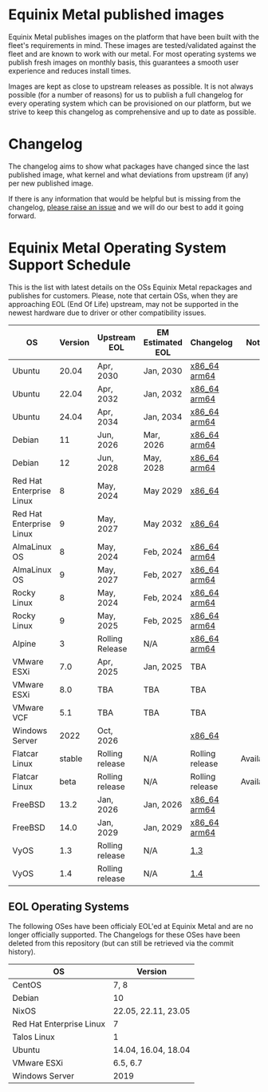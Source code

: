 # Equinix Metal published images

Equinix Metal publishes images on the platform that have been built with the fleet's requirements in mind. These images are tested/validated against the fleet and are known to work with our metal. For most operating systems we publish fresh images on monthly basis, this guarantees a smooth user experience and reduces install times.

Images are kept as close to upstream releases as possible. It is not always possible (for a number of reasons) for us to publish a full changelog for every operating system which can be provisioned on our platform, but we strive to keep this changelog as comprehensive and up to date as possible.

# Changelog

The changelog aims to show what packages have changed since the last published image, what kernel and what deviations from upstream (if any) per new published image.

If there is any information that would be helpful but is missing from the changelog, [please raise an issue](https://github.com/equinixmetal-images/changelog/issues/new) and we will do our best to add it going forward.

# Equinix Metal Operating System Support Schedule

This is the list with latest details on the OSs Equinix Metal repackages and publishes for customers. Please, note that certain OSs, when they are approaching EOL (End Of Life) upstream, may not be supported in the newest hardware due to driver or other compatibility issues.

| OS                       | Version | Upstream EOL    | EM Estimated EOL |  Changelog                                            | Notes |
| ---                      | ---     | ---             | ---        | ---                                                           | --- |
| Ubuntu                   | 20.04   | Apr, 2030       | Jan, 2030  | [x86_64](ubuntu/x86_64/20_04.md) [arm64](ubuntu/aarch64/20_04.md) | |
| Ubuntu                   | 22.04   | Apr, 2032       | Jan, 2032  | [x86_64](ubuntu/x86_64/22_04.md) [arm64](ubuntu/aarch64/22_04.md) | |
| Ubuntu                   | 24.04   | Apr, 2034       | Jan, 2034  | [x86_64](ubuntu/x86_64/24_04.md) [arm64](ubuntu/aarch64/24_04.md) | |
| Debian                   | 11      | Jun, 2026       | Mar, 2026  | [x86_64](debian/x86_64/11.md) [arm64](debian/aarch64/11.md)       | |
| Debian                   | 12      | Jun, 2028       | May, 2028  | [x86_64](debian/x86_64/12.md) [arm64](debian/aarch64/12.md)       | |
| Red Hat Enterprise Linux | 8       | May, 2024       | May 2029   | [x86_64](rhel/x86_64/8.md)                                        | |
| Red Hat Enterprise Linux | 9       | May, 2027       | May 2032   | [x86_64](rhel/x86_64/9.md)                                        | |
| AlmaLinux OS             | 8       | May, 2024       | Feb, 2024  | [x86_64](alma/x86_64/8.md) [arm64](alma/aarch64/8.md)             | |
| AlmaLinux OS             | 9       | May, 2027       | Feb, 2027  | [x86_64](alma/x86_64/9.md) [arm64](alma/aarch64/9.md)             | |
| Rocky Linux              | 8       | May, 2024       | Feb, 2024  | [x86_64](rocky/x86_64/8.md) [arm64](rocky/aarch64/8.md)           | |
| Rocky Linux              | 9       | May, 2025       | Feb, 2025  | [x86_64](rocky/x86_64/9.md) [arm64](rocky/aarch64/9.md)           | |
| Alpine                   | 3       | Rolling Release | N/A        | [x86_64](alpine/x86_64/3.md) [arm64](alpine/aarch64/3.md)         | |
| VMware ESXi              | 7.0     | Apr, 2025       | Jan, 2025  | TBA                                                               | |
| VMware ESXi              | 8.0     | TBA             | TBA        | TBA                                                               | |
| VMware VCF               | 5.1     | TBA             | TBA        | TBA                                                               | |
| Windows Server           | 2022    | Oct, 2026       |            | [x86_64](windows%202022/windows_2022.md)                          | |
| Flatcar Linux            | stable  | Rolling release | N/A        | Rolling release                       | Available                 | |
| Flatcar Linux            | beta    | Rolling release | N/A        | Rolling release                       | Available                 | |
| FreeBSD                  | 13.2    | Jan, 2026       | Jan, 2026  | [x86_64](freebsd/x86_64/13_2.md) [arm64](freebsd/arm64/13_2.md)   | |
| FreeBSD                  | 14.0    | Jan, 2029       | Jan, 2029  | [x86_64](freebsd/x86_64/14_0.md) [arm64](freebsd/arm64/14_0.md)   | |
| VyOS                     | 1.3     | Rolling release | N/A        | [1.3](vyos/vyos_1_3.md)                                           | |
| VyOS                     | 1.4     | Rolling release | N/A        | [1.4](vyos/vyos_1_4.md)                                           | |

## EOL Operating Systems

The following OSes have been officialy EOL'ed at Equinix Metal and are no longer officially supported. The Changelogs for these OSes have been deleted from this repository (but can still be retrieved via the commit history).

| OS                       | Version |
| ---                      | ---  |
| CentOS                   | 7, 8 |
| Debian                   | 10   |
| NixOS                    | 22.05, 22.11, 23.05 |
| Red Hat Enterprise Linux | 7    |
| Talos Linux              | 1    |
| Ubuntu                   | 14.04, 16.04, 18.04 |
| VMware ESXi              | 6.5, 6.7 |
| Windows Server           | 2019 |
